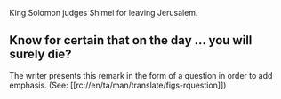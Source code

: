 King Solomon judges Shimei for leaving Jerusalem.

## Know for certain that on the day ... you will surely die? ##

The writer presents this remark in the form of a question in order to add emphasis. (See: [[rc://en/ta/man/translate/figs-rquestion]])
